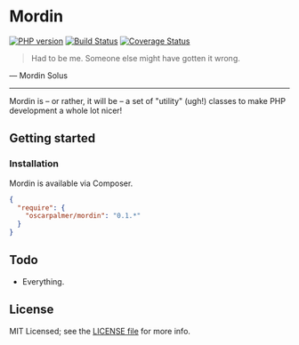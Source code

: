 # Mordin

[![PHP version](https://badge.fury.io/ph/oscarpalmer%2Fmordin.svg)](http://badge.fury.io/ph/oscarpalmer%2Fmordin) [![Build Status](https://travis-ci.org/oscarpalmer/mordin.svg)](https://travis-ci.org/oscarpalmer/mordin) [![Coverage Status](https://img.shields.io/coveralls/oscarpalmer/mordin.svg)](https://coveralls.io/r/oscarpalmer/mordin)
> Had to be me. Someone else might have gotten it wrong.

&mdash; Mordin Solus

---

Mordin is &ndash; or rather, it will be &ndash; a set of "utility" (ugh!) classes to make PHP development a whole lot nicer!

## Getting started

### Installation

Mordin is available via Composer.

```json
{
  "require": {
    "oscarpalmer/mordin": "0.1.*"
  }
}
```

## Todo

- Everything.

## License

MIT Licensed; see the [LICENSE file](LICENSE) for more info.